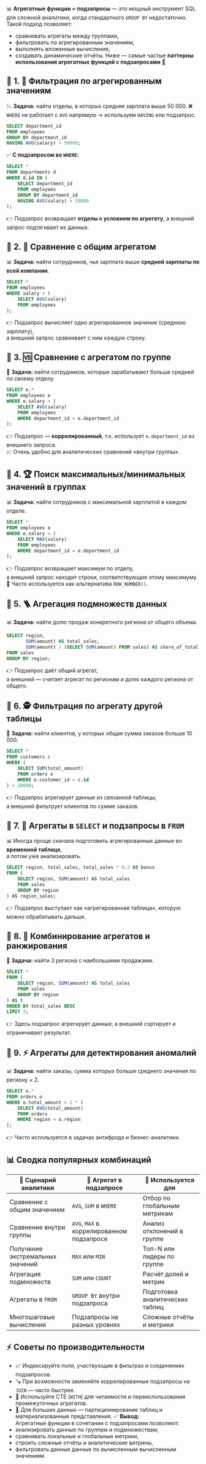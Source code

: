 📊 **Агрегатные функции + подзапросы** — это мощный инструмент SQL для сложной аналитики, когда стандартного `GROUP BY` недостаточно.
Такой подход позволяет:
- сравнивать агрегаты между группами,
- фильтровать по агрегированным значениям,
- выполнять вложенные вычисления,
- создавать динамические отчёты.
Ниже — самые частые **паттерны использования агрегатных функций с подзапросами** 🧠
## 🧮 1. 📌 **Фильтрация по агрегированным значениям**
📉 **Задача:** найти отделы, в которых средняя зарплата выше 50 000.
❌ `WHERE` не работает с `AVG` напрямую → используем `HAVING` или подзапрос.
```sql
SELECT department_id
FROM employees
GROUP BY department_id
HAVING AVG(salary) > 50000;
```
✅ **С подзапросом во `WHERE`:**
```sql
SELECT *
FROM departments d
WHERE d.id IN (
    SELECT department_id
    FROM employees
    GROUP BY department_id
    HAVING AVG(salary) > 50000
);
```
👉 Подзапрос возвращает **отделы с условием по агрегату**, а внешний запрос подтягивает их данные.
## 🧮 2. 🥇 **Сравнение с общим агрегатом**
📊 **Задача:** найти сотрудников, чья зарплата выше **средней зарплаты по всей компании**.
```sql
SELECT *
FROM employees
WHERE salary > (
    SELECT AVG(salary)
    FROM employees
);
```
👉 Подзапрос вычисляет одно агрегированное значение (среднюю зарплату),  
а внешний запрос сравнивает с ним каждую строку.
## 🧮 3. 🆚 **Сравнение с агрегатом по группе**
📌 **Задача:** найти сотрудников, которые зарабатывают больше средней по своему отделу.
```sql
SELECT e.*
FROM employees e
WHERE e.salary > (
    SELECT AVG(salary)
    FROM employees
    WHERE department_id = e.department_id
);
```
👉 Подзапрос — **коррелированный**, т.к. использует `e.department_id` из внешнего запроса.  
📈 Очень удобно для аналитических сравнений «внутри группы».
## 🧮 4. 🏆 **Поиск максимальных/минимальных значений в группах**
📊 **Задача:** найти сотрудников с максимальной зарплатой в каждом отделе.
```sql
SELECT *
FROM employees e
WHERE e.salary = (
    SELECT MAX(salary)
    FROM employees
    WHERE department_id = e.department_id
);
```
👉 Подзапрос возвращает максимум по отделу,  
а внешний запрос находит строки, соответствующие этому максимуму.
📌 Часто используется как альтернатива `ROW_NUMBER()`.
## 🧮 5. 🪜 **Агрегация подмножеств данных**
📊 **Задача:** найти долю продаж конкретного региона от общего объема.
```sql
SELECT region,
       SUM(amount) AS total_sales,
       SUM(amount) / (SELECT SUM(amount) FROM sales) AS share_of_total
FROM sales
GROUP BY region;
```
👉 Подзапрос даёт общий агрегат,  
а внешний — считает агрегат по регионам и долю каждого региона от общего.
## 🧮 6. 🕵️ **Фильтрация по агрегату другой таблицы**
📌 **Задача:** найти клиентов, у которых общая сумма заказов больше 10 000.
```sql
SELECT *
FROM customers c
WHERE (
    SELECT SUM(total_amount)
    FROM orders o
    WHERE o.customer_id = c.id
) > 10000;
```
👉 Подзапрос агрегирует данные из связанной таблицы,  
а внешний фильтрует клиентов по сумме заказов.
## 🧮 7. 🧠 **Агрегаты в `SELECT` и подзапросы в `FROM`**
📊 Иногда проще сначала подготовить агрегированные данные во **временной таблице**,  
а потом уже анализировать.
```sql
SELECT region, total_sales, total_sales * 0.2 AS bonus
FROM (
    SELECT region, SUM(amount) AS total_sales
    FROM sales
    GROUP BY region
) AS region_sales;
```
👉 Подзапрос выступает как «агрегированная таблица», которую можно обрабатывать дальше.
## 🧮 8. 🧭 **Комбинирование агрегатов и ранжирования**
📌 **Задача:** найти 3 региона с наибольшими продажами.
```sql
SELECT *
FROM (
    SELECT region, SUM(amount) AS total_sales
    FROM sales
    GROUP BY region
) AS t
ORDER BY total_sales DESC
LIMIT 3;
```
👉 Здесь подзапрос агрегирует данные, а внешний сортирует и ограничивает результат.
## 🧮 9. ⚡ **Агрегаты для детектирования аномалий**
📊 **Задача:** найти заказы, сумма которых больше среднего значения по региону × 2.
```sql
SELECT o.*
FROM orders o
WHERE o.total_amount > 2 * (
    SELECT AVG(total_amount)
    FROM orders
    WHERE region = o.region
);
```
👉 Часто используется в задачах антифрода и бизнес-аналитики.
## 📊 Сводка популярных комбинаций

|📌 Сценарий аналитики|🔹 Агрегат в подзапросе|🧮 Используется для|
|---|---|---|
|Сравнение с общим значением|`AVG`, `SUM` в `WHERE`|Отбор по глобальным метрикам|
|Сравнение внутри группы|`AVG`, `MAX` в коррелированном подзапросе|Анализ отклонений в группе|
|Получение экстремальных значений|`MAX` или `MIN`|Топ-N или лидеры по группе|
|Агрегация подмножеств|`SUM` или `COUNT`|Расчёт долей и метрик|
|Агрегаты в `FROM`|`GROUP BY` внутри подзапроса|Подготовка аналитических таблиц|
|Многошаговые вычисления|Подзапросы на разных уровнях|Сложные отчёты и метрики|
## ⚡ Советы по производительности
- 📈 Индексируйте поля, участвующие в фильтрах и соединениях подзапросов.
- 🪚 При возможности заменяйте коррелированные подзапросы на `JOIN` — часто быстрее.
- 🧱 Используйте CTE (`WITH`) для читаемости и переиспользования промежуточных агрегатов.
- 🧭 Для больших данных — партиционирование таблиц и материализованные представления.
✅ **Вывод:**  
Агрегатные функции в сочетании с подзапросами позволяют:
- анализировать данные по группам и подмножествам,
- сравнивать локальные и глобальные метрики,
- строить сложные отчёты и аналитические витрины,
- фильтровать данные данные по вычисленным вычисленным значениям.
